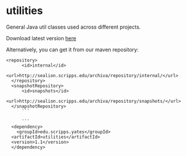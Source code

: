 # utilities
General Java util classes used across different projects.
  
  Download latest version [here](https://github.com/proteomicsyates/utilities/releases/latest)
  
  Alternatively, you can get it from our maven repository:
  
  ```
  <repository>  
		<id>internal</id>  
		<url>http://sealion.scripps.edu/archiva/repository/internal/</url>  
	</repository>  
	<snapshotRepository>  
		<id>snapshots</id>  
		<url>http://sealion.scripps.edu/archiva/repository/snapshots/</url>  
	</snapshotRepository>  
		```
		
		```
	<dependency>  
	  <groupId>edu.scripps.yates</groupId>  
    <artifactId>utilities</artifactId>  
    <version>1.1</version>  
	</dependency>  
	
		
